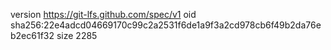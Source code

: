 version https://git-lfs.github.com/spec/v1
oid sha256:22e4adcd04669170c99c2a2531f6de1a9f3a2cd978cb6f49b2da76eb2ec61f32
size 2285
